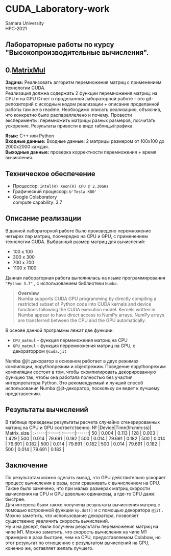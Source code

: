 # CUDA_Laboratory-work 
Samara University <br/>
HPC-2021
## Лабораторные работы по курсу "Высокопроизводительные вычисления".

## 0.[MatrixMul](https://github.com/Dark-MonkGI/Laboratory-work/blob/2acabac21aadec821bd6a56c421fa41be8692b89/0.%20MatrixMul/HPC_matrix_multi_GPU_ILia_Gr.ipynb)

**Задача:** Реализовать алгоритм перемножения матриц с применением технологии CUDA. <br/>
Реализация должна содержать 2 функции перемножения матриц: на CPU и на GPU
Отчет о проделанной лабораторной работе - это git-репозиторий с исходным кодом
реализации + описание проделанной работы там же в readme.
Необходимо описать реализацию, объяснив, что конкретно было распараллелено и
почему.
Провести эксперименты: перемножить матрицы разных размеров, посчитать
ускорение. Результаты привести в виде таблицы/графика.

**Язык:**  C++ или Python <br/> 
**Входные данные:**  Входные данные: 2 матрицы размером от 100х100 до 2000х2000 каждая. <br/> 
**Выходные данные:**  проверка корректности перемножения + время вычисления. <br/> 

##  **Техническое обеспечение** 
-  Процессор: `Intel(R) Xeon(R) CPU @ 2.30GHz`
-  Графический процессор: `b'Tesla K80'` 
-  Google Colaboratory <br/>
   compute capability: 3.7 
##  **Описание реализации** 

В данной лабораторной работе было произведено перемножение четырех пар матриц, поочередно на CPU и GPU, с применением технологии CUDA.
Выбранный размер матриц для вычислений: <br/>
- 100 х 100
- 300 х 300 
- 700 х 700 
- 1100 х 1100 <br/> 

Данная лабораторная работа выполнялась на языке программирования `"Python 3.7"` , с использованием библиотеки `Numba`.<br/>
> **Overview** <br/>
> Numba supports CUDA GPU programming by directly compiling a restricted subset of Python code into CUDA kernels and device functions following the CUDA execution model. Kernels
> written in Numba appear to have direct access to NumPy arrays. NumPy arrays are transferred between the CPU and the GPU automatically.

В основе данной программы лежат две функции: 
- `CPU_matmul` - функция перменожения матриц на CPU
- `GPU_matmul` - функция перремножения матриц на GPU, с декораторром `@cuda.jit` <br/>

Numba @jit декоратор в основном работает в двух режимах компиляции, nopythonрежим и objectрежим. Поведение nopythonрежим компиляции состоит в том, чтобы скомпилировать декорированную функцию так, чтобы она работала полностью без участия интерпретатора Python. Это рекомендуемый и лучший способ использования Numba @jit-декоратор, поскольку он ведет к лучшему представлению.

##  **Результаты вычислений** 
В таблице приведены результаты расчета случайно сгенерированных матриц на CPU и GPU соответственно: 
 	 № |Device|Time(hh:mm:ss)| Matrix_size | 
:-----:|:-----:|:-----:|:-----:|
50 | 0.004 | 0.113 | 
128 | 0.003 | 1.429 | 
500 | 0.014 | 79.691 | 0.182 | 
500 | 0.014 | 79.691 | 0.182 |
500 | 0.014 | 79.691 | 0.182 |
500 | 0.014 | 79.691 | 0.182 |
500 | 0.014 | 79.691 | 0.182 |
500 | 0.014 | 79.691 | 0.182 |
<br/> 

 ##  **Заключение** 
 По результатам можно сделать вывод, что GPU действительно ускоряет процесс вычисления в разы, если сравнивать с вычислением на CPU. Также было замечено, что при малых размерах матриц скорости вычисления на CPU и GPU довольно одинаковы, а где-то CPU даже быстрее. <br/> 
 Для интереса были также получены результаты вычисления матриц с помощью встроенной функции  ```np.dot()```  и с помощью декоратора  ```@jit```  . Можно заметить, что использование декоратора, позволяет существенно увеличить скорость вычислений. <br/> 
 Ну и на десерт, были получены результаты перемножения матриц на чипе M1. Можно заметить, что скорость вычисления на чипе M1 примерно в раза быстрее, чем на CPU, предоставляемом Colabом, но этот результат по отношению с результатом вычислений на GPU, конечно же, оставляет желать лучшего. 
